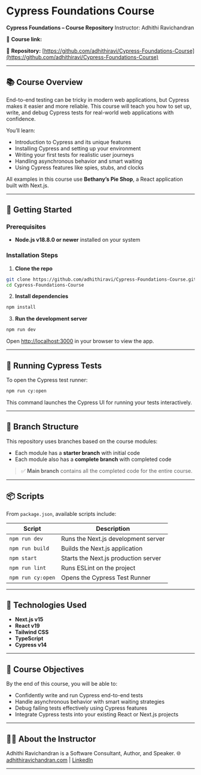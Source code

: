 

# Cypress Foundations Course

**Cypress Foundations – Course Repository**
Instructor: Adhithi Ravichandran

🔗 **Course link:** 

🔗 **Repository:** [https://github.com/adhithiravi/Cypress-Foundations-Course](https://github.com/adhithiravi/Cypress-Foundations-Course)

---

## 📚 Course Overview

End-to-end testing can be tricky in modern web applications, but Cypress makes it easier and more reliable. This course will teach you how to set up, write, and debug Cypress tests for real-world web applications with confidence.

You’ll learn:

* Introduction to Cypress and its unique features
* Installing Cypress and setting up your environment
* Writing your first tests for realistic user journeys
* Handling asynchronous behavior and smart waiting
* Using Cypress features like spies, stubs, and clocks

All examples in this course use **Bethany’s Pie Shop**, a React application built with Next.js.

---

## 🚀 Getting Started

### Prerequisites

* **Node.js v18.8.0 or newer** installed on your system

### Installation Steps

1. **Clone the repo**

```bash
git clone https://github.com/adhithiravi/Cypress-Foundations-Course.git
cd Cypress-Foundations-Course
```

2. **Install dependencies**

```bash
npm install
```

3. **Run the development server**

```bash
npm run dev
```

Open [http://localhost:3000](http://localhost:3000) in your browser to view the app.

---

## 🧪 Running Cypress Tests

To open the Cypress test runner:

```bash
npm run cy:open
```

This command launches the Cypress UI for running your tests interactively.

---

## 🌳 Branch Structure

This repository uses branches based on the course modules:

* Each module has a **starter branch** with initial code
* Each module also has a **complete branch** with completed code

> ✅ **Main branch** contains all the completed code for the entire course.

---

## 📦 Scripts

From `package.json`, available scripts include:

| Script            | Description                          |
| ----------------- | ------------------------------------ |
| `npm run dev`     | Runs the Next.js development server  |
| `npm run build`   | Builds the Next.js application       |
| `npm start`       | Starts the Next.js production server |
| `npm run lint`    | Runs ESLint on the project           |
| `npm run cy:open` | Opens the Cypress Test Runner        |

---

## 🔧 Technologies Used

* **Next.js v15**
* **React v19**
* **Tailwind CSS**
* **TypeScript**
* **Cypress v14**

---

## 🎯 Course Objectives

By the end of this course, you will be able to:

* Confidently write and run Cypress end-to-end tests
* Handle asynchronous behavior with smart waiting strategies
* Debug failing tests effectively using Cypress features
* Integrate Cypress tests into your existing React or Next.js projects

---

## 👩‍💻 About the Instructor

Adhithi Ravichandran is a Software Consultant, Author, and Speaker.
🌐 [adhithiravichandran.com](https://www.adhithiravichandran.com) | [LinkedIn](https://www.linkedin.com/in/adhithi/)

---
